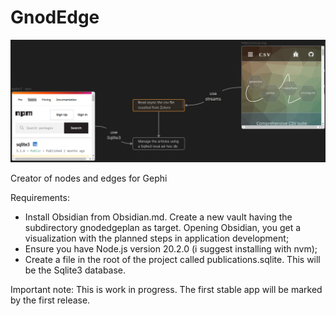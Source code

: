 # GnodEdge

![](intro.png)

Creator of nodes and edges for Gephi

Requirements:

- Install Obsidian from Obsidian.md. Create a new vault having the subdirectory gnodedgeplan as target. Opening Obsidian, you get a visualization with the planned steps in application development;
- Ensure you have Node.js version 20.2.0 (i suggest installing with nvm);
- Create a file in the root of the project called publications.sqlite. This will be the Sqlite3 database.

Important note: This is work in progress. The first stable app will be marked by the first release.